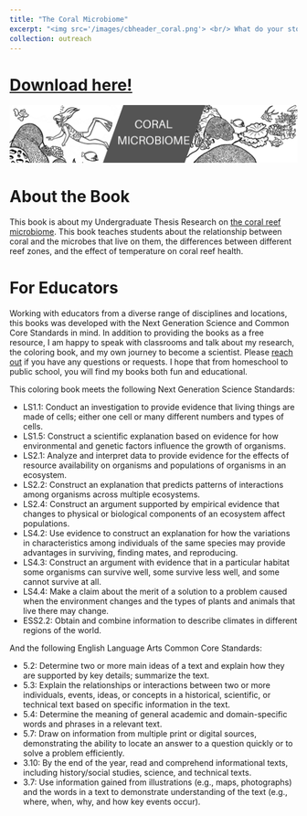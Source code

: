 ```yaml
---
title: "The Coral Microbiome"
excerpt: "<img src='/images/cbheader_coral.png'> <br/> What do your stomach and a coral reefs have in common? Learn more about my research on the coral microbiome!"
collection: outreach
---
```

<head>
<!-- Global site tag (gtag.js) - Google Analytics -->
<script async src="https://www.googletagmanager.com/gtag/js?id=UA-174576010-1"></script>
<script>
  window.dataLayer = window.dataLayer || [];
  function gtag(){dataLayer.push(arguments);}
  gtag('js', new Date());

  gtag('config', 'UA-174576010-1');
</script>
</head>

# [Download here!](/files/coralcoloringbook.pdf)

<img src='/images/cbheader_coral.png'>

# About the Book
This book is about my Undergraduate Thesis Research on [the coral reef microbiome](https://www.sciencemaya.com/portfolio/2_coralmicrobiome/). This book teaches students about the relationship between coral and the microbes that live on them, the differences between different reef zones, and the effect of temperature on coral reef health.

# For Educators
Working with educators from a diverse range of disciplines and locations, this books was developed with the Next Generation Science and Common Core Standards in mind. In addition to providing the books as a free resource, I am happy to speak with classrooms and talk about my research, the coloring book, and my own journey to become a scientist. Please [reach out](mailto:maya_weissman@brown.edu) if you have any questions or requests. I hope that from homeschool to public school, you will find my books both fun and educational.

This coloring book meets the following Next Generation Science Standards:
* LS1.1: Conduct an investigation to provide evidence that living things are made of cells; either one cell or many different numbers and types of cells.
* LS1.5: Construct a scientific explanation based on evidence for how environmental and genetic factors influence the growth of organisms.
* LS2.1: Analyze and interpret data to provide evidence for the effects of resource availability on organisms and populations of organisms in an ecosystem.
* LS2.2: Construct an explanation that predicts patterns of interactions among organisms across multiple ecosystems.
* LS2.4: Construct an argument supported by empirical evidence that changes to physical or biological components of an ecosystem affect populations.
* LS4.2: Use evidence to construct an explanation for how the variations in characteristics among individuals of the same species may provide advantages in surviving, finding mates, and reproducing.
* LS4.3: Construct an argument with evidence that in a particular habitat some organisms can survive well, some survive less well, and some cannot survive at all.
* LS4.4: Make a claim about the merit of a solution to a problem caused when the environment changes and the types of plants and animals that live there may change.
* ESS2.2: Obtain and combine information to describe climates in different regions of the world.

And the following English Language Arts Common Core Standards:
* 5.2: Determine two or more main ideas of a text and explain how they are supported by key details; summarize the text.
* 5.3: Explain the relationships or interactions between two or more individuals, events, ideas, or concepts in a historical, scientific, or technical text based on specific information in the text.
* 5.4: Determine the meaning of general academic and domain-specific words and phrases in a relevant text.
* 5.7: Draw on information from multiple print or digital sources, demonstrating the ability to locate an answer to a question quickly or to solve a problem efficiently.
* 3.10: By the end of the year, read and comprehend informational texts, including history/social studies, science, and technical texts.
* 3.7: Use information gained from illustrations (e.g., maps, photographs) and the words in a text to demonstrate understanding of the text (e.g., where, when, why, and how key events occur). 
